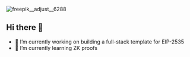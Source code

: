 
![freepik__adjust__6288](https://github.com/user-attachments/assets/b66f9170-8c7d-48d1-97da-b62554583c6d)

## Hi there 👋


- 🔭 I’m currently working on building a full-stack template for EIP-2535
- 🌱 I’m currently learning ZK proofs
  


